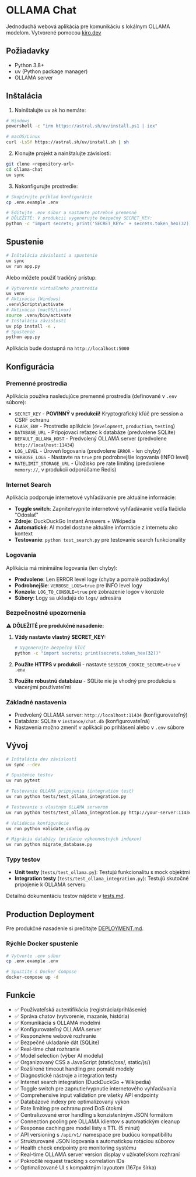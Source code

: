 # OLLAMA Chat

Jednoduchá webová aplikácia pre komunikáciu s lokálnym OLLAMA modelom.
Vytvorené pomocou [kiro.dev](https://kiro.dev)

## Požiadavky

- Python 3.8+
- uv (Python package manager)
- OLLAMA server

## Inštalácia

1. Nainštalujte uv ak ho nemáte:
```bash
# Windows
powershell -c "irm https://astral.sh/uv/install.ps1 | iex"

# macOS/Linux
curl -LsSf https://astral.sh/uv/install.sh | sh
```

2. Klonujte projekt a nainštalujte závislosti:
```bash
git clone <repository-url>
cd ollama-chat
uv sync
```

3. Nakonfigurujte prostredie:
```bash
# Skopírujte príklad konfigurácie
cp .env.example .env

# Editujte .env súbor a nastavte potrebné premenné
# DÔLEŽITÉ: V produkcii vygenerujte bezpečný SECRET_KEY:
python -c "import secrets; print('SECRET_KEY=' + secrets.token_hex(32))"
```

## Spustenie

```bash
# Inštalácia závislostí a spustenie
uv sync
uv run app.py
```

Alebo môžete použiť tradičný prístup:
```bash
# Vytvorenie virtuálneho prostredia
uv venv
# Aktivácia (Windows)
.venv\Scripts\activate
# Aktivácia (macOS/Linux)  
source .venv/bin/activate
# Inštalácia závislostí
uv pip install -e .
# Spustenie
python app.py
```

Aplikácia bude dostupná na `http://localhost:5000`

## Konfigurácia

### Premenné prostredia

Aplikácia používa nasledujúce premenné prostredia (definované v `.env` súbore):

- `SECRET_KEY` - **POVINNÝ v produkcii!** Kryptografický kľúč pre session a CSRF ochranu
- `FLASK_ENV` - Prostredie aplikácie (`development`, `production`, `testing`)
- `DATABASE_URL` - Pripojovací reťazec k databáze (predvolene SQLite)
- `DEFAULT_OLLAMA_HOST` - Predvolený OLLAMA server (predvolene `http://localhost:11434`)
- `LOG_LEVEL` - Úroveň logovania (predvolene `ERROR` - len chyby)
- `VERBOSE_LOGS` - Nastavte na `true` pre podrobnejšie logovania (INFO level)
- `RATELIMIT_STORAGE_URL` - Úložisko pre rate limiting (predvolene `memory://`, v produkcii odporúčame Redis)

### Internet Search

Aplikácia podporuje internetové vyhľadávanie pre aktuálne informácie:

- **Toggle switch**: Zapnite/vypnite internetové vyhľadávanie vedľa tlačidla "Odoslať"
- **Zdroje**: DuckDuckGo Instant Answers + Wikipedia
- **Automatické**: AI model dostane aktuálne informácie z internetu ako kontext
- **Testovanie**: `python test_search.py` pre testovanie search funkcionality

### Logovania

Aplikácia má minimálne logovania (len chyby):

- **Predvolene**: Len ERROR level logy (chyby a pomalé požiadavky)
- **Podrobnejšie**: `VERBOSE_LOGS=true` pre INFO level logy
- **Konzola**: `LOG_TO_CONSOLE=true` pre zobrazenie logov v konzole
- **Súbory**: Logy sa ukladajú do `logs/` adresára

### Bezpečnostné upozornenia

⚠️ **DÔLEŽITÉ pre produkčné nasadenie:**

1. **Vždy nastavte vlastný SECRET_KEY:**
   ```bash
   # Vygenerujte bezpečný kľúč
   python -c "import secrets; print(secrets.token_hex(32))"
   ```

2. **Použite HTTPS v produkcii** - nastavte `SESSION_COOKIE_SECURE=true` v `.env`

3. **Použite robustnú databázu** - SQLite nie je vhodný pre produkciu s viacerými používateľmi

### Základné nastavenia

- Predvolený OLLAMA server: `http://localhost:11434` (konfigurovateľný)
- Databáza: SQLite v `instance/chat.db` (konfigurovateľná)
- Nastavenia možno zmeniť v aplikácii po prihlásení alebo v `.env` súbore

## Vývoj

```bash
# Inštalácia dev závislostí
uv sync --dev

# Spustenie testov
uv run pytest

# Testovanie OLLAMA pripojenia (integration test)
uv run python tests/test_ollama_integration.py

# Testovanie s vlastným OLLAMA serverom
uv run python tests/test_ollama_integration.py http://your-server:11434

# Validácia konfigurácie
uv run python validate_config.py

# Migrácia databázy (pridanie výkonnostných indexov)
uv run python migrate_database.py
```

### Typy testov

- **Unit testy** (`tests/test_ollama.py`): Testujú funkcionalitu s mock objektmi
- **Integration testy** (`tests/test_ollama_integration.py`): Testujú skutočné pripojenie k OLLAMA serveru

Detailnú dokumentáciu testov nájdete v [tests.md](tests.md).

## Production Deployment

Pre produkčné nasadenie si prečítajte [DEPLOYMENT.md](DEPLOYMENT.md).

### Rýchle Docker spustenie

```bash
# Vytvorte .env súbor
cp .env.example .env

# Spustite s Docker Compose
docker-compose up -d
```

## Funkcie

- ✅ Používateľská autentifikácia (registrácia/prihlásenie)
- ✅ Správa chatov (vytvorenie, mazanie, história)
- ✅ Komunikácia s OLLAMA modelmi
- ✅ Konfigurovateľný OLLAMA server
- ✅ Responzívne webové rozhranie
- ✅ Bezpečné ukladanie dát (SQLite)
- ✅ Real-time chat rozhranie
- ✅ Model selection (výber AI modelu)
- ✅ Organizovaný CSS a JavaScript (static/css/, static/js/)
- ✅ Rozšírené timeout handling pre pomalé modely
- ✅ Diagnostické nástroje a integration testy
- ✅ Internet search integration (DuckDuckGo + Wikipedia)
- ✅ Toggle switch pre zapnutie/vypnutie internetového vyhľadávania
- ✅ Comprehensive input validation pre všetky API endpointy
- ✅ Databázové indexy pre optimalizovaný výkon
- ✅ Rate limiting pre ochranu pred DoS útokmi
- ✅ Centralizované error handling s konzistentným JSON formátom
- ✅ Connection pooling pre OLLAMA klientov s automatickým cleanup
- ✅ Response caching pre model listy s TTL (5 minút)
- ✅ API versioning s `/api/v1/` namespace pre budúcu kompatibilitu
- ✅ Strukturované JSON logovania s automatickou rotáciou súborov
- ✅ Health check endpointy pre monitoring systému
- ✅ Real-time OLLAMA server version display v užívateľskom rozhraní
- ✅ Pokročilé request tracking s correlation IDs
- ✅ Optimalizované UI s kompaktným layoutom (167px šírka)